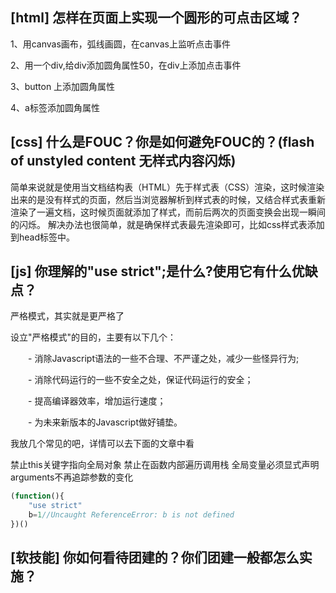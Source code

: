 ## [html] 怎样在页面上实现一个圆形的可点击区域？

1、用canvas画布，弧线画圆，在canvas上监听点击事件

2、用一个div,给div添加圆角属性50，在div上添加点击事件

3、button 上添加圆角属性

4、a标签添加圆角属性

## [css] 什么是FOUC？你是如何避免FOUC的？(flash of unstyled content 无样式内容闪烁)
简单来说就是使用当文档结构表（HTML）先于样式表（CSS）渲染，这时候渲染出来的是没有样式的页面，然后当浏览器解析到样式表的时候，又结合样式表重新渲染了一遍文档，这时候页面就添加了样式，而前后两次的页面变换会出现一瞬间的闪烁。
解决办法也很简单，就是确保样式表最先渲染即可，比如css样式表添加到head标签中。


## [js] 你理解的"use strict";是什么?使用它有什么优缺点？
严格模式，其实就是更严格了

设立"严格模式"的目的，主要有以下几个：

　　- 消除Javascript语法的一些不合理、不严谨之处，减少一些怪异行为;

　　- 消除代码运行的一些不安全之处，保证代码运行的安全；

　　- 提高编译器效率，增加运行速度；

　　- 为未来新版本的Javascript做好铺垫。

我放几个常见的吧，详情可以去下面的文章中看

禁止this关键字指向全局对象
禁止在函数内部遍历调用栈
全局变量必须显式声明
arguments不再追踪参数的变化

```js
(function(){
	"use strict"
	b=1//Uncaught ReferenceError: b is not defined
})()
```

## [软技能] 你如何看待团建的？你们团建一般都怎么实施？